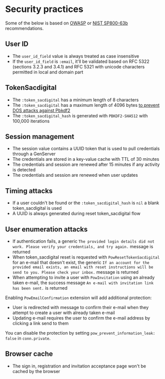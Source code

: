 # Security practices

Some of the below is based on [OWASP](https://www.owasp.org/) or [NIST SP800-63b](https://pages.nist.gov/800-63-3/sp800-63b.html) recommendations.

## User ID

* The `user_id_field` value is always treated as case insensitive
* If the `user_id_field` is `:email`, it'll be validated based on RFC 5322 (sections 3.2.3 and 3.4.1) and RFC 5321 with unicode characters permitted in local and domain part

## TokenSacdigital

* The `:token_sacdigital` has a minimum length of 8 characters
* The `:token_sacdigital` has a maximum length of 4096 bytes [to prevent DOS attacks against Pbkdf2](https://github.com/riverrun/pbkdf2_elixir/blob/master/lib/pbkdf2.ex#L21)
* The `:token_sacdigital_hash` is generated with `PBKDF2-SHA512` with 100,000 iterations

## Session management

* The session value contains a UUID token that is used to pull credentials through a GenServer
* The credentials are stored in a key-value cache with TTL of 30 minutes
* The credentials and session are renewed after 15 minutes if any activity is detected
* The credentials and session are renewed when user updates

## Timing attacks

* If a user couldn't be found or the `:token_sacdigital_hash` is `nil` a blank token_sacdigital is used
* A UUID is always generated during reset token_sacdigital flow

## User enumeration attacks

* If authentication fails, a generic `The provided login details did not work. Please verify your credentials, and try again.` message is returned
* When token_sacdigital reset is requested with `PowResetTokenSacdigital` for an e-mail that doesn't exist, the generic `If an account for the provided email exists, an email with reset instructions will be send to you. Please check your inbox.` message is returned
* When attempting to invite a user with `PowInvitation` using an already taken e-mail, the success message `An e-mail with invitation link has been sent.` is returned

Enabling `PowEmailConfirmation` extension will add additional protection:

* User is redirected with message to confirm their e-mail when they attempt to create a user with already taken e-mail
* Updating e-mail requires the user to confirm the e-mail address by clicking a link send to them

You can disable the protection by setting `pow_prevent_information_leak: false` in `conn.private`.

## Browser cache

* The sign in, registration and invitation acceptance page won't be cached by the browser
